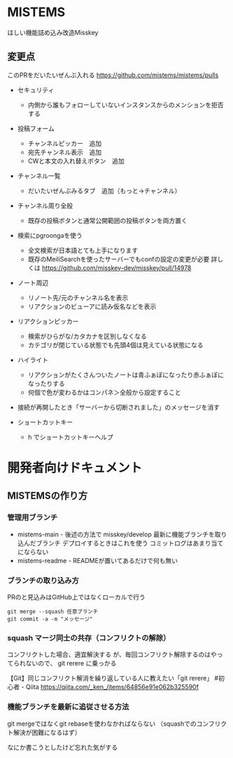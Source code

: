 # MISTEMS

ほしい機能詰め込み改造Misskey

## 変更点

このPRをだいたいぜんぶ入れる
https://github.com/mistems/mistems/pulls

- セキュリティ
  - 内側から誰もフォローしていないインスタンスからのメンションを拒否する 

- 投稿フォーム
  - チャンネルピッカー　追加
  - 宛先チャンネル表示　追加
  - CWと本文の入れ替えボタン　追加
- チャンネル一覧
  - だいたいぜんぶみるタブ　追加（もっと→チャンネル）

- チャンネル周り全般
  - 既存の投稿ボタンと通常公開範囲の投稿ボタンを両方置く
- 検索にpgroongaを使う
  - 全文検索が日本語とても上手になります
  - 既存のMeiliSearchを使ったサーバーでもconfの設定の変更が必要 詳しくは https://github.com/misskey-dev/misskey/pull/14978

- ノート周辺
  - リノート先/元のチャンネル名を表示  
  - リアクションのビューアに読み仮名などを表示

- リアクションピッカー
  - 検索がひらがな/カタカナを区別しなくなる
  - カテゴリが閉じている状態でも先頭4個は見えている状態になる
 
- ハイライト
  - リアクションがたくさんついたノートは青ふぁぼになったり赤ふぁぼになったりする
  - 何個で色が変わるかはコンパネ＞全般から設定すること

- 接続が再開したとき「サーバーから切断されました」のメッセージを消す

- ショートカットキー
  - h でショートカットキーヘルプ

# 開発者向けドキュメント
## MISTEMSの作り方

### 管理用ブランチ

- mistems-main  - 後述の方法で misskey/develop 最新に機能ブランチを取り込んだブランチ デプロイするときはこれを使う コミットログはあまり当てにならない
- mistems-readme - READMEが置いてあるだけで何も無い

### ブランチの取り込み方
PRのと見込みはGitHub上ではなくローカルで行う
```
git merge --squash 任意ブランチ
git commit -a -m "メッセージ"
```

### squash マージ同士の共存（コンフリクトの解除）
コンフリクトした場合、適宜解決する
が、毎回コンフリクト解除するのはやってられないので、 git rerere に乗っかる

【Git】同じコンフリクト解消を繰り返している人に教えたい「git rerere」 #初心者 - Qiita https://qiita.com/_ken_/items/64856e91e062b325590f

### 機能ブランチを最新に追従させる方法
git mergeではなくgit rebaseを使わなかればならない
（squashでのコンフリクト解決が困難になるはず）


なにか書こうとしたけど忘れた気がする

